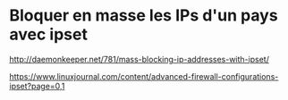 # Bloquer en masse les IPs d'un pays avec ipset

<http://daemonkeeper.net/781/mass-blocking-ip-addresses-with-ipset/>

<https://www.linuxjournal.com/content/advanced-firewall-configurations-ipset?page=0,1>
